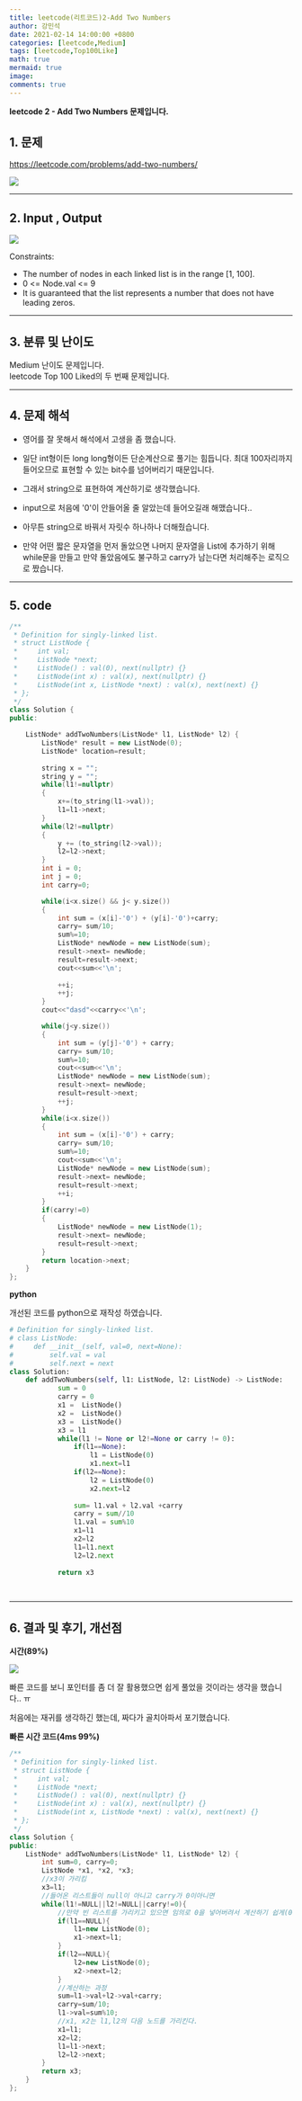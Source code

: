 ```yaml
---
title: leetcode(리트코드)2-Add Two Numbers
author: 강민석
date: 2021-02-14 14:00:00 +0800
categories: [leetcode,Medium]
tags: [leetcode,Top100Like]
math: true
mermaid: true
image: 
comments: true
---
```


**leetcode 2 - Add Two Numbers 문제입니다.**

## 1. 문제
<https://leetcode.com/problems/add-two-numbers/>  

![](/assets/img/sample/leetcode/2/Problem.JPG)

-----  

## 2. Input , Output

![](/assets/img/sample/leetcode/2/input.JPG)  

Constraints:

- The number of nodes in each linked list is in the range [1, 100].
- 0 <= Node.val <= 9
- It is guaranteed that the list represents a number that does not have leading zeros.

-----  

## 3. 분류 및 난이도

Medium 난이도 문제입니다.  
leetcode Top 100 Liked의 두 번째 문제입니다.  


-----  

## 4. 문제 해석

- 영어를 잘 못해서 해석에서 고생을 좀 했습니다.
- 일단 int형이든 long long형이든 단순계산으로 풀기는 힘듭니다. 최대 100자리까지 들어오므로 표현할 수 있는 bit수를 넘어버리기 때문입니다.
- 그래서 string으로 표현하여 계산하기로 생각했습니다.
- input으로 처음에 '0'이 안들어올 줄 알았는데 들어오길래 해맸습니다..

- 아무튼 string으로 바꿔서 자릿수 하나하나 더해줬습니다.
- 만약 어떤 짧은 문자열을 먼저 돌았으면 나머지 문자열을 List에 추가하기 위해 while문을 만들고 만약 돌았음에도 불구하고 carry가 남는다면 처리해주는 로직으로 짰습니다.  






-----  

## 5. code

```c++
/**
 * Definition for singly-linked list.
 * struct ListNode {
 *     int val;
 *     ListNode *next;
 *     ListNode() : val(0), next(nullptr) {}
 *     ListNode(int x) : val(x), next(nullptr) {}
 *     ListNode(int x, ListNode *next) : val(x), next(next) {}
 * };
 */
class Solution {
public:

    ListNode* addTwoNumbers(ListNode* l1, ListNode* l2) {
        ListNode* result = new ListNode(0);
        ListNode* location=result;
        
        string x = "";
        string y = "";
        while(l1!=nullptr)
        {
            x+=(to_string(l1->val));
            l1=l1->next;
        }
        while(l2!=nullptr)
        {
            y += (to_string(l2->val));
            l2=l2->next;
        }
        int i = 0;
        int j = 0;
        int carry=0;

        while(i<x.size() && j< y.size())
        {
            int sum = (x[i]-'0') + (y[i]-'0')+carry;
            carry= sum/10;
            sum%=10;
            ListNode* newNode = new ListNode(sum);
            result->next= newNode;
            result=result->next;
            cout<<sum<<'\n';
            
            ++i;
            ++j;                       
        }
        cout<<"dasd"<<carry<<'\n';

        while(j<y.size())  
        {
            int sum = (y[j]-'0') + carry;
            carry= sum/10;
            sum%=10;
            cout<<sum<<'\n';
            ListNode* newNode = new ListNode(sum);
            result->next= newNode;
            result=result->next;            
            ++j;   
        }
        while(i<x.size())  
        {
            int sum = (x[i]-'0') + carry;
            carry= sum/10;
            sum%=10;
            cout<<sum<<'\n';
            ListNode* newNode = new ListNode(sum);
            result->next= newNode;
            result=result->next;            
            ++i;   
        }
        if(carry!=0)
        {
            ListNode* newNode = new ListNode(1);
            result->next= newNode;
            result=result->next;  
        }
        return location->next;
    }
};
```

**python**

개선된 코드를 python으로 재작성 하였습니다.

```python
# Definition for singly-linked list.
# class ListNode:
#     def __init__(self, val=0, next=None):
#         self.val = val
#         self.next = next
class Solution:
    def addTwoNumbers(self, l1: ListNode, l2: ListNode) -> ListNode:
            sum = 0
            carry = 0
            x1 =  ListNode()
            x2 =  ListNode()
            x3 =  ListNode()
            x3 = l1
            while(l1 != None or l2!=None or carry != 0):
                if(l1==None):
                    l1 = ListNode(0)
                    x1.next=l1
                if(l2==None):
                    l2 = ListNode(0)
                    x2.next=l2
                    
                sum= l1.val + l2.val +carry
                carry = sum//10
                l1.val = sum%10
                x1=l1
                x2=l2
                l1=l1.next
                l2=l2.next
            
            return x3
            
            
```
-----

## 6. 결과 및 후기, 개선점

**시간(89%)**  

![](/assets/img/sample/leetcode/2/result.JPG)

빠른 코드를 보니 포인터를 좀 더 잘 활용했으면 쉽게 풀었을 것이라는 생각을 했습니다.. ㅠ

처음에는 재귀를 생각하긴 했는데, 짜다가 골치아파서 포기했습니다.


**빠른 시간 코드(4ms 99%)**
```c++
/**
 * Definition for singly-linked list.
 * struct ListNode {
 *     int val;
 *     ListNode *next;
 *     ListNode() : val(0), next(nullptr) {}
 *     ListNode(int x) : val(x), next(nullptr) {}
 *     ListNode(int x, ListNode *next) : val(x), next(next) {}
 * };
 */
class Solution {
public:
    ListNode* addTwoNumbers(ListNode* l1, ListNode* l2) {
        int sum=0, carry=0;
        ListNode *x1, *x2, *x3;
        //x3이 가리킴
        x3=l1;
        //들어온 리스트들이 null이 아니고 carry가 0이아니면 
        while(l1!=NULL||l2!=NULL||carry!=0){
            //만약 빈 리스트를 가리키고 있으면 임의로 0을 넣어버려서 계산하기 쉽게(0+어떤 수) 만들어버림!!
            if(l1==NULL){
                l1=new ListNode(0);
                x1->next=l1;
            }
            if(l2==NULL){
                l2=new ListNode(0);
                x2->next=l2;
            }
            //계산하는 과정
            sum=l1->val+l2->val+carry;
            carry=sum/10;
            l1->val=sum%10;
            //x1, x2는 l1,l2의 다음 노드를 가리킨다.
            x1=l1;
            x2=l2;
            l1=l1->next;
            l2=l2->next;
        }
        return x3;
    }
};
```
